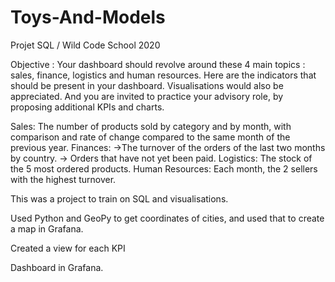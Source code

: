 # Toys-And-Models



Projet SQL / Wild Code School 2020

Objective : Your dashboard should revolve around these 4 main topics : sales, finance, logistics and human resources. Here are the indicators that should be present in your dashboard. Visualisations would also be appreciated. And you are invited to practice your advisory role, by proposing additional KPIs and charts.

Sales: The number of products sold by category and by month, with comparison and rate of change compared to the same month of the previous year. Finances: ->The turnover of the orders of the last two months by country. -> Orders that have not yet been paid. Logistics: The stock of the 5 most ordered products. Human Resources: Each month, the 2 sellers with the highest turnover.

This was a project to train on SQL and visualisations.

Used Python and GeoPy to get coordinates of cities, and used that to create a map in Grafana.

Created a view for each KPI

Dashboard in Grafana.
